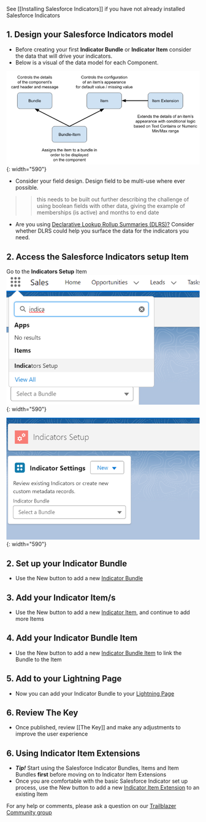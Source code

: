 See [[Installing Salesforce Indicators]] if you have not already installed Salesforce Indicators

## 1. Design your Salesforce Indicators model

* Before creating your first **Indicator Bundle** or **Indicator Item** consider the data that will drive your indicators. 
* Below is a visual of the data model for each Component.

![Salesforce Indicators Data Model](../images/setup/DataStructure.png){: width="590"}

* Consider your field design. Design field to be multi-use where ever possible.
>>this needs to be built out further describing the challenge of using boolean fields with other data, giving the example of memberships (is active) and months to end date
* Are you using [Declarative Lookup Rollup Summaries (DLRS)?](https://github.com/SFDO-Community/Salesforce-Indicators/wiki/Additional-Complementary-Apps-and-Components-to-Enhance-Your-Org#declarative-lookup-rollup-summary-salesforce-open-source-commons) Consider whether DLRS could help you surface the data for the indicators you need.

## 2. Access the Salesforce Indicators setup Item
Go to the **Indicators Setup** Item
![Open Indicators Setup](../images/setup/OpenIndicatorsSetup.png){: width="590"}

![Indicators Setup Menu](../images/setup/IndicatorsSetupMenu.png){: width="590"}

## 2. Set up your Indicator Bundle

* Use the New button to add a new [Indicator Bundle](indicator-bundle)

## 3. Add your Indicator Item/s

* Use the New button to add a new [Indicator Item](indicator-item), and continue to add more Items

## 4. Add your Indicator Bundle Item

* Use the New button to add a new [Indicator Bundle Item](indicator-bundle-items) to link the Bundle to the Item

## 5. Add to your Lightning Page

* Now you can add your Indicator Bundle to your [Lightning Page](https://github.com/SFDO-Community/Salesforce-Indicators/wiki/Add-to-Page)

## 6. Review The Key

* Once published, review [[The Key]] and make any adjustments to improve the user experience

## 6. Using Indicator Item Extensions

* **_Tip!_** Start using the Salesforce Indicator Bundles, Items and Item Bundles **first** before moving on to Indicator Item Extensions
* Once you are comfortable with the basic Salesforce Indicator set up process, use the New button to add a new [Indicator Item Extension](Extensions) to an existing Item

For any help or comments, please ask a question on our [Trailblazer Community group](https://trailhead.salesforce.com/trailblazer-community/groups/0F94S000000HEDASA4)


